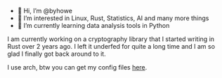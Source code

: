 - 👋 Hi, I’m @byhowe
- 👀 I’m interested in Linux, Rust, Statistics, AI and many more things
- 🌱 I’m currently learning data analysis tools in Python

I am currently working on a cryptography library that I started writing in Rust
over 2 years ago. I left it underfed for quite a long time and I am so glad I
finally got back around to it.

I use arch, btw you can get my config files
[here](https://github.com/byhowe/dotfiles).

<!---
byhowe/byhowe is a ✨ special ✨ repository because its `README.md` (this file) appears on your GitHub profile.
You can click the Preview link to take a look at your changes.
--->
